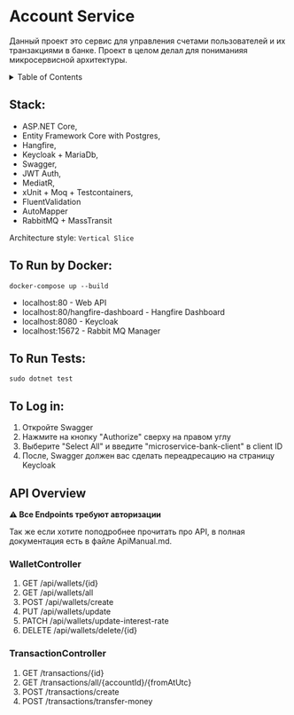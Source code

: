 # Account Service

Данный проект это сервис для управления счетами пользователей и их транзакциями в банке.
Проект в целом делал для пониманияя микросервисной архитектуры.

<!-- TABLE OF CONTENTS -->
<details>
  <summary>Table of Contents</summary>
  <ol>
    <li>
      <a href="#stack">Stack</a>
    </li>
    <li>
      <a href="#to-run-by-docker">To Run by Docker</a>
    </li>
    <li><a href="#to-run-tests">To Run Tests</a></li>
    <li>
      <a href="#to-log-in">To Log In</a>
    </li>
    <li><a href="#api-overview">API Overview</a></li>
  </ol>
</details>

## Stack:

- ASP.NET Core,
- Entity Framework Core with Postgres,
- Hangfire,
- Keycloak + MariaDb,
- Swagger,
- JWT Auth,
- MediatR,
- xUnit + Moq + Testcontainers,
- FluentValidation
- AutoMapper
- RabbitMQ + MassTransit

Architecture style: `Vertical Slice`

## To Run by Docker:

```
docker-compose up --build
```

- localhost:80 - Web API
- localhost:80/hangfire-dashboard - Hangfire Dashboard
- localhost:8080 - Keycloak
- localhost:15672 - Rabbit MQ Manager

## To Run Tests:

```
sudo dotnet test
```

## To Log in:

1) Откройте Swagger
2) Нажмите на кнопку "Authorize" сверху на правом углу
3) Выберите "Select All" и введите "microservice-bank-client" в client ID
4) После, Swagger должен вас сделать переадресацию на страницу Keycloak

## API Overview

**⚠ Все Endpoints требуют авторизации**

Так же если хотите поподробнее прочитать про API, в полная документация есть в файле ApiManual.md.

### WalletController

1) GET /api/wallets/{id}
2) GET /api/wallets/all
3) POST /api/wallets/create
4) PUT /api/wallets/update
5) PATCH /api/wallets/update-interest-rate
6) DELETE /api/wallets/delete/{id}

### TransactionController

1) GET /transactions/{id}
2) GET /transactions/all/{accountId}/{fromAtUtc}
3) POST /transactions/create
4) POST /transactions/transfer-money


